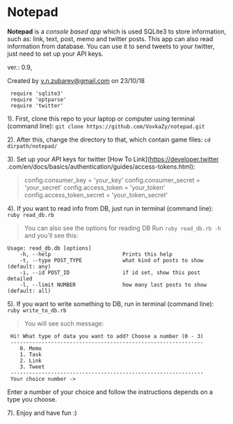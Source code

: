 # Notepad

__Notepad__ is a *console based app*  which is used SQLite3 to store information, such as: link, text, post, memo and 
twitter posts. This app can also read information from database. You can use it to send tweets to your twitter, just 
need to set up your API keys. 

ver.: 0.9, 

Created by v.n.zubarev@gmail.com on 23/10/18

```
 require 'sqlite3'
 require 'optparse'
 require 'twitter'
```

1). First, clone this repo to your laptop or computer using terminal (command line): `git clone https://github.com/VovkaZy/notepad.git`

2). After this, change the directory to that, which contain game files: `cd dirpath/notepad/`

3). Set up your API keys for twitter [How To Link](https://developer.twitter
.com/en/docs/basics/authentication/guides/access-tokens.html): 
>    config.consumer_key = 'your_key'
     config.consumer_secret = 'your_secret'
     config.access_token = 'your_token'
     config.access_token_secret = 'your_token_secret'
     
4). If you want to read info from DB, just run in terminal (command line): `ruby read_db.rb`
> You can also see the options for reading DB
Run `ruby read_db.rb -h` and you'll see this:
```
Usage: read_db.db [options]
    -h, --help                       Prints this help
    -t, --type POST_TYPE             what kind of posts to show (default: any)
    -i, --id POST_ID                 if id set, show this post detailed
    -l, --limit NUMBER               how many last posts to show (default: all)
```


5). If you want to write something to DB, run in terminal (command line): `ruby write_to_db.rb`
> You will see such message:

```--------------------------------------------------------------
 Hi! What type of data you want to add? Choose a number (0 - 3)
 --------------------------------------------------------------
 	0. Memo
 	1. Task
 	2. Link
 	3. Tweet
 --------------------------------------------------------------
 Your choice number ->
 ```

Enter a number of your choice and follow the instructions depends on a type you choose.

7). Enjoy and have fun :)
